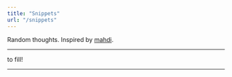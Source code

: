 ```yaml
---
title: "Snippets"
url: "/snippets"
---
```

Random thoughts. Inspired by [mahdi](https://mahdi.blog/snippets/).

---
to fill!

---